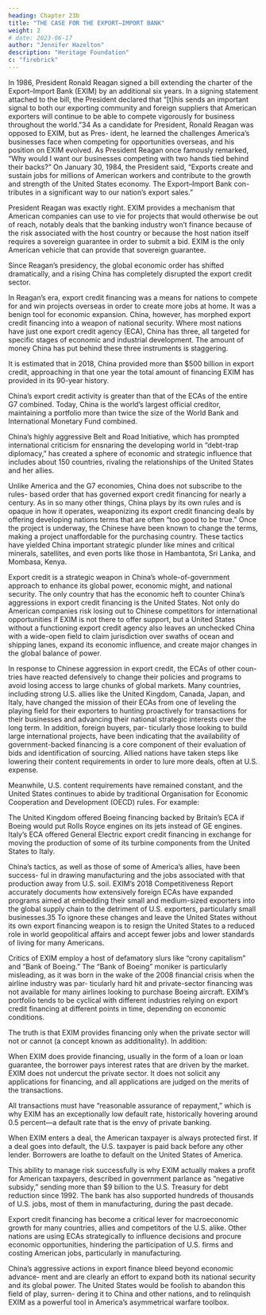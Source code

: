 ```yaml
---
heading: Chapter 23b
title: "THE CASE FOR THE EXPORT–IMPORT BANK"
weight: 2
# date: 2023-06-17
author: "Jennifer Hazelton"
description: "Heritage Foundation"
c: "firebrick"
---
```




In 1986, President Ronald Reagan signed a bill extending the charter of the Export–Import Bank (EXIM) by an additional six years. In a signing statement attached to the bill, the President declared that “[t]his sends an important signal to both our exporting community and foreign suppliers that American exporters will continue to be able to compete vigorously for business throughout the world.”34 As a candidate for President, Ronald Reagan was opposed to EXIM, but as Pres- ident, he learned the challenges America’s businesses face when competing for opportunities overseas, and his position on EXIM evolved. As President Reagan once famously remarked, “Why would I want our businesses competing with two hands tied behind their backs?” On January 30, 1984, the President said, “Exports create and sustain jobs for millions of American workers and contribute to the growth and strength of the United States economy. The Export–Import Bank con- tributes in a significant way to our nation’s export sales.”

President Reagan was exactly right. EXIM provides a mechanism that American
companies can use to vie for projects that would otherwise be out of reach, notably
deals that the banking industry won’t finance because of the risk associated with
the host country or because the host nation itself requires a sovereign guarantee
in order to submit a bid. EXIM is the only American vehicle that can provide that
sovereign guarantee.

Since Reagan’s presidency, the global economic order has shifted dramatically,
and a rising China has completely disrupted the export credit sector.

In Reagan’s era, export credit financing was a means for nations to compete
for and win projects overseas in order to create more jobs at home. It was a
benign tool for economic expansion. China, however, has morphed export
credit financing into a weapon of national security.
Where most nations have just one export credit agency (ECA), China
has three, all targeted for specific stages of economic and industrial
development. The amount of money China has put behind these three
instruments is staggering.

It is estimated that in 2018, China provided more than $500 billion in export
credit, approaching in that one year the total amount of financing EXIM has
provided in its 90-year history.

China’s export credit activity is greater than that of the ECAs of the
entire G7 combined. Today, China is the world’s largest official creditor,
maintaining a portfolio more than twice the size of the World Bank and
International Monetary Fund combined.

China’s highly aggressive Belt and Road Initiative, which has prompted
international criticism for ensnaring the developing world in “debt-trap
diplomacy,” has created a sphere of economic and strategic influence that
includes about 150 countries, rivaling the relationships of the United States
and her allies.

Unlike America and the G7 economies, China does not subscribe to the rules-
based order that has governed export credit financing for nearly a century. As in
so many other things, China plays by its own rules and is opaque in how it operates,
weaponizing its export credit financing deals by offering developing nations terms
that are often “too good to be true.” Once the project is underway, the Chinese have
been known to change the terms, making a project unaffordable for the purchasing
country. These tactics have yielded China important strategic plunder like mines
and critical minerals, satellites, and even ports like those in Hambantota, Sri Lanka,
and Mombasa, Kenya.

Export credit is a strategic weapon in China’s whole-of-government approach
to enhance its global power, economic might, and national security. The only
country that has the economic heft to counter China’s aggressions in export credit
financing is the United States. Not only do American companies risk losing out to
Chinese competitors for international opportunities if EXIM is not there to offer
support, but a United States without a functioning export credit agency also leaves
an unchecked China with a wide-open field to claim jurisdiction over swaths of
ocean and shipping lanes, expand its economic influence, and create major changes
in the global balance of power.

In response to Chinese aggression in export credit, the ECAs of other coun-
tries have reacted defensively to change their policies and programs to avoid
losing access to large chunks of global markets. Many countries, including strong
U.S. allies like the United Kingdom, Canada, Japan, and Italy, have changed the
mission of their ECAs from one of leveling the playing field for their exporters
to hunting proactively for transactions for their businesses and advancing their
national strategic interests over the long term. In addition, foreign buyers, par-
ticularly those looking to build large international projects, have been indicating
that the availability of government-backed financing is a core component of their
evaluation of bids and identification of sourcing. Allied nations have taken steps
like lowering their content requirements in order to lure more deals, often at
U.S. expense.

Meanwhile, U.S. content requirements have remained constant, and the United
States continues to abide by traditional Organisation for Economic Cooperation
and Development (OECD) rules. For example:

The United Kingdom offered Boeing financing backed by Britain’s ECA if
Boeing would put Rolls Royce engines on its jets instead of GE engines.
Italy’s ECA offered General Electric export credit financing in exchange for
moving the production of some of its turbine components from the United
States to Italy.

China’s tactics, as well as those of some of America’s allies, have been success-
ful in drawing manufacturing and the jobs associated with that production away
from U.S. soil. EXIM’s 2018 Competitiveness Report accurately documents how
extensively foreign ECAs have expanded programs aimed at embedding their small
and medium-sized exporters into the global supply chain to the detriment of U.S.
exporters, particularly small businesses.35 To ignore these changes and leave the
United States without its own export financing weapon is to resign the United
States to a reduced role in world geopolitical affairs and accept fewer jobs and
lower standards of living for many Americans.

Critics of EXIM employ a host of defamatory slurs like “crony capitalism” and
“Bank of Boeing.” The “Bank of Boeing” moniker is particularly misleading, as it
was born in the wake of the 2008 financial crisis when the airline industry was par-
ticularly hard hit and private-sector financing was not available for many airlines
looking to purchase Boeing aircraft. EXIM’s portfolio tends to be cyclical with
different industries relying on export credit financing at different points in time,
depending on economic conditions.

The truth is that EXIM provides financing only when the private sector will not
or cannot (a concept known as additionality). In addition:

When EXIM does provide financing, usually in the form of a loan or loan
guarantee, the borrower pays interest rates that are driven by the market.
EXIM does not undercut the private sector. It does not solicit any
applications for financing, and all applications are judged on the merits of
the transactions.

All transactions must have “reasonable assurance of repayment,” which
is why EXIM has an exceptionally low default rate, historically hovering
around 0.5 percent—a default rate that is the envy of private banking.

When EXIM enters a deal, the American taxpayer is always protected
first. If a deal goes into default, the U.S. taxpayer is paid back before any
other lender.
Borrowers are loathe to default on the United States of America.

This ability to manage risk successfully is why EXIM actually makes a profit
for American taxpayers, described in government parlance as “negative subsidy,”
sending more than $9 billion to the U.S. Treasury for debt reduction since 1992.
The bank has also supported hundreds of thousands of U.S. jobs, most of them in
manufacturing, during the past decade.

Export credit financing has become a critical lever for macroeconomic growth
for many countries, allies and competitors of the U.S. alike. Other nations are using
ECAs strategically to influence decisions and procure economic opportunities,
hindering the participation of U.S. firms and costing American jobs, particularly
in manufacturing.

China’s aggressive actions in export finance bleed beyond economic advance-
ment and are clearly an effort to expand both its national security and its global
power. The United States would be foolish to abandon this field of play, surren-
dering it to China and other nations, and to relinquish EXIM as a powerful tool in
America’s asymmetrical warfare toolbox.


